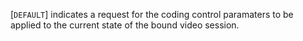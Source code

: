 [`DEFAULT`] indicates a request for the
coding control paramaters to be applied to the current state of the
bound video session.